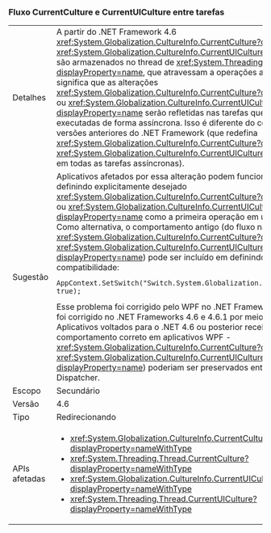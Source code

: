 ### <a name="currentculture-and-currentuiculture-flow-across-tasks"></a>Fluxo CurrentCulture e CurrentUICulture entre tarefas

|   |   |
|---|---|
|Detalhes|A partir do .NET Framework 4.6 <xref:System.Globalization.CultureInfo.CurrentCulture?displayProperty=name> e <xref:System.Globalization.CultureInfo.CurrentUICulture?displayProperty=name> são armazenados no thread de <xref:System.Threading.ExecutionContext?displayProperty=name>, que atravessam a operações assíncronas. Isso significa que as alterações <xref:System.Globalization.CultureInfo.CurrentCulture?displayProperty=name> ou <xref:System.Globalization.CultureInfo.CurrentUICulture?displayProperty=name> serão refletidas nas tarefas que posteriormente são executadas de forma assíncrona. Isso é diferente do comportamento de versões anteriores do .NET Framework (que redefina <xref:System.Globalization.CultureInfo.CurrentCulture?displayProperty=name> e <xref:System.Globalization.CultureInfo.CurrentUICulture?displayProperty=name> em todas as tarefas assíncronas).|
|Sugestão|Aplicativos afetados por essa alteração podem funcionar ao redor dele definindo explicitamente desejado <xref:System.Globalization.CultureInfo.CurrentCulture?displayProperty=name> ou <xref:System.Globalization.CultureInfo.CurrentUICulture?displayProperty=name> como a primeira operação em uma tarefa assíncrona. Como alternativa, o comportamento antigo (do fluxo não <xref:System.Globalization.CultureInfo.CurrentCulture?displayProperty=name> / <xref:System.Globalization.CultureInfo.CurrentUICulture?displayProperty=name>) pode ser incluído em definindo a seguinte opção de compatibilidade:<pre><code class="language-C#">AppContext.SetSwitch(&quot;Switch.System.Globalization.NoAsyncCurrentCulture&quot;, true);&#13;&#10;</code></pre>Esse problema foi corrigido pelo WPF no .NET Framework 4.6.2. Ele também foi corrigido no .NET Frameworks 4.6 e 4.6.1 por meio de [3139549 KB](https://support.microsoft.com/kb/3139549). Aplicativos voltados para o .NET 4.6 ou posterior receberá automaticamente o comportamento correto em aplicativos WPF - <xref:System.Globalization.CultureInfo.CurrentCulture?displayProperty=name> / <xref:System.Globalization.CultureInfo.CurrentUICulture?displayProperty=name>) poderiam ser preservados entre operações de Dispatcher.|
|Escopo|Secundário|
|Versão|4.6|
|Tipo|Redirecionando|
|APIs afetadas|<ul><li><xref:System.Globalization.CultureInfo.CurrentCulture?displayProperty=nameWithType></li><li><xref:System.Threading.Thread.CurrentCulture?displayProperty=nameWithType></li><li><xref:System.Globalization.CultureInfo.CurrentUICulture?displayProperty=nameWithType></li><li><xref:System.Threading.Thread.CurrentUICulture?displayProperty=nameWithType></li></ul>|

